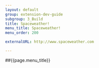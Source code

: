 ```yaml
---
layout: default
group: extension-dev-guide
subgroup: 3_Build
title: Spaceweather!
menu_title: Spaceweather!
menu_order: 200

externalURL: http://www.spaceweather.com

---
```

##{{page.menu_title}}